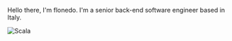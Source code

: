 <!--
**flonedo/flonedo** is a ✨ _special_ ✨ repository because its `README.md` (this file) appears on your GitHub profile.

Here are some ideas to get you started:

- 🔭 I’m currently working on ...
- 🌱 I’m currently learning ...
- 👯 I’m looking to collaborate on ...
- 🤔 I’m looking for help with ...
- 💬 Ask me about ...
- 📫 How to reach me: ...
- 😄 Pronouns: ...
- ⚡ Fun fact: ...
-->

Hello there, I'm flonedo.
I'm a senior back-end software engineer based in Italy.

![Scala](https://img.shields.io/badge/Scala-DC322F?style=for-the-badge&logo=scala&logoColor=white)


